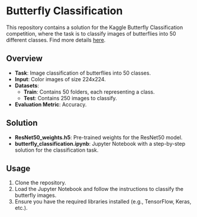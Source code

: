 # Butterfly Classification

This repository contains a solution for the Kaggle Butterfly Classification competition, where the task is to classify images of butterflies into 50 different classes. Find more details [here](https://www.kaggle.com/competitions/butterflies-classification/overview).


## Overview

- **Task**: Image classification of butterflies into 50 classes.
- **Input**: Color images of size 224x224.
- **Datasets**:
  - **Train**: Contains 50 folders, each representing a class.
  - **Test**: Contains 250 images to classify.
- **Evaluation Metric**: Accuracy.

## Solution

- **ResNet50_weights.h5**: Pre-trained weights for the ResNet50 model.
- **butterfly_classification.ipynb**: Jupyter Notebook with a step-by-step solution for the classification task.

## Usage

1. Clone the repository.
2. Load the Jupyter Notebook and follow the instructions to classify the butterfly images.
3. Ensure you have the required libraries installed (e.g., TensorFlow, Keras, etc.).
